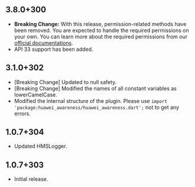 ## 3.8.0+300

- **Breaking Change:** With this release, permission-related methods have been removed. You are expected to handle the required permissions on your own. You can learn more about the required permissions from our [official documentations](https://developer.huawei.com/consumer/en/doc/HMS-Plugin-Guides/before-starting-0000001073950576-V1?ha_source=hms1).
- API 33 support has been added.

## 3.1.0+302

- [Breaking Change] Updated to null safety.
- [Breaking Change] Modified the names of all constant variables as lowerCamelCase.
- Modified the internal structure of the plugin. Please use `import 'package:huawei_awareness/huawei_awareness.dart';` not to get any errors.

## 1.0.7+304

- Updated HMSLogger.

## 1.0.7+303

- Initial release.
